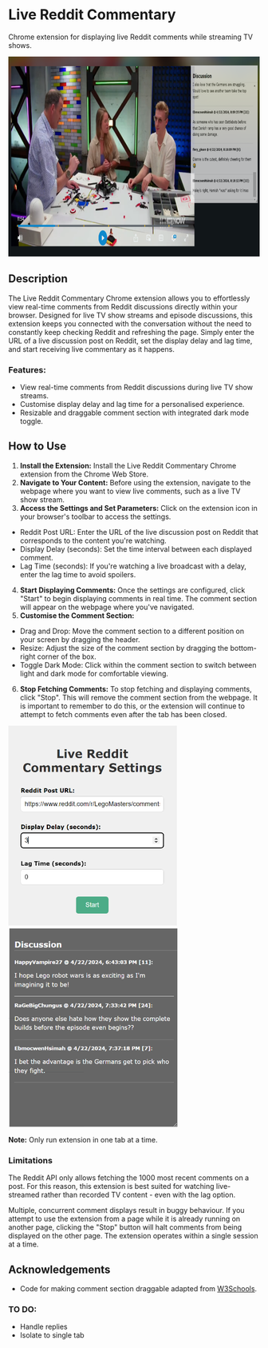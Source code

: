 # Live Reddit Commentary
 Chrome extension for displaying live Reddit comments while streaming TV shows.

<img src="https://github.com/trrine/live-reddit-commentary/blob/main/assets/example.png" height="400">


## Description
The Live Reddit Commentary Chrome extension allows you to effortlessly view real-time comments from Reddit discussions directly within your browser. Designed for live TV show streams and episode discussions, this extension keeps you connected with the conversation without the need to constantly keep checking Reddit and refreshing the page. Simply enter the URL of a live discussion post on Reddit, set the display delay and lag time, and start receiving live commentary as it happens.

### Features:
- View real-time comments from Reddit discussions during live TV show streams.
- Customise display delay and lag time for a personalised experience.
- Resizable and draggable comment section with integrated dark mode toggle.


## How to Use
1. <b>Install the Extension:</b> 
Install the Live Reddit Commentary Chrome extension from the Chrome Web Store.
2. <b>Navigate to Your Content:</b> Before using the extension, navigate to the webpage where you want to view live comments, such as a live TV show stream.
3. <b>Access the Settings and Set Parameters:</b> Click on the extension icon in your browser's toolbar to access the settings. 
- Reddit Post URL: Enter the URL of the live discussion post on Reddit that corresponds to the content you're watching.
- Display Delay (seconds): Set the time interval between each displayed comment.
- Lag Time (seconds): If you're watching a live broadcast with a delay, enter the lag time to avoid spoilers.
4. <b>Start Displaying Comments:</b> Once the settings are configured, click "Start" to begin displaying comments in real time. The comment section will appear on the webpage where you've navigated.
5. <b>Customise the Comment Section:</b>
- Drag and Drop: Move the comment section to a different position on your screen by dragging the header.
- Resize: Adjust the size of the comment section by dragging the bottom-right corner of the box.
- Toggle Dark Mode: Click within the comment section to switch between light and dark mode for comfortable viewing.
6. <b>Stop Fetching Comments:</b> To stop fetching and displaying comments, click "Stop". This will remove the comment section from the webpage. It is important to remember to do this, or the extension will continue to attempt to fetch comments even after the tab has been closed.

<img src="https://github.com/trrine/live-reddit-commentary/blob/main/assets/popup.png" height="400"> <img src="https://github.com/trrine/live-reddit-commentary/blob/main/assets/popup_dark.png" height="400">

<b>Note:</b> Only run extension in one tab at a time.

### Limitations
The Reddit API only allows fetching the 1000 most recent comments on a post. For this reason, this extension is best suited for watching live-streamed rather than recorded TV content - even with the lag option.

Multiple, concurrent comment displays result in buggy behaviour. If you attempt to use the extension from a page while it is already running on another page, clicking the "Stop" button will halt comments from being displayed on the other page. The extension operates within a single session at a time.

## Acknowledgements
- Code for making comment section draggable adapted from [W3Schools](https://www.w3schools.com/howto/howto_js_draggable.asp).

### TO DO:
- Handle replies
- Isolate to single tab
